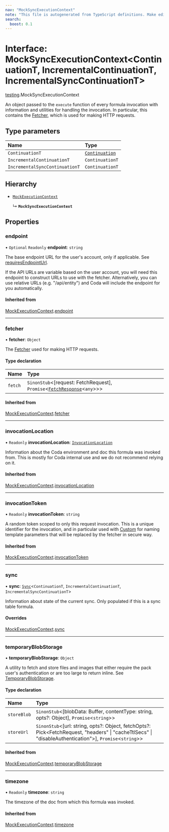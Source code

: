 ```yaml
---
nav: "MockSyncExecutionContext"
note: "This file is autogenerated from TypeScript definitions. Make edits to the comments in the TypeScript file and then run `make docs` to regenerate this file."
search:
  boost: 0.1
---
```

# Interface: MockSyncExecutionContext<ContinuationT, IncrementalContinuationT, IncrementalSyncContinuationT\>

[testing](../modules/testing.md).MockSyncExecutionContext

An object passed to the `execute` function of every formula invocation
with information and utilities for handling the invocation. In particular,
this contains the [Fetcher](core.Fetcher.md), which is used for making HTTP requests.

## Type parameters

| Name | Type |
| :------ | :------ |
| `ContinuationT` | [`Continuation`](core.Continuation.md) |
| `IncrementalContinuationT` | `ContinuationT` |
| `IncrementalSyncContinuationT` | `ContinuationT` |

## Hierarchy

- [`MockExecutionContext`](testing.MockExecutionContext.md)

  ↳ **`MockSyncExecutionContext`**

## Properties

### endpoint

• `Optional` `Readonly` **endpoint**: `string`

The base endpoint URL for the user's account, only if applicable. See
[requiresEndpointUrl](core.BaseAuthentication.md#requiresendpointurl).

If the API URLs are variable based on the user account, you will need this endpoint
to construct URLs to use with the fetcher. Alternatively, you can use relative URLs
(e.g. "/api/entity") and Coda will include the endpoint for you automatically.

#### Inherited from

[MockExecutionContext](testing.MockExecutionContext.md).[endpoint](testing.MockExecutionContext.md#endpoint)

___

### fetcher

• **fetcher**: `Object`

The [Fetcher](core.Fetcher.md) used for making HTTP requests.

#### Type declaration

| Name | Type |
| :------ | :------ |
| `fetch` | `SinonStub`<[request: FetchRequest], `Promise`<[`FetchResponse`](core.FetchResponse.md)<`any`\>\>\> |

#### Inherited from

[MockExecutionContext](testing.MockExecutionContext.md).[fetcher](testing.MockExecutionContext.md#fetcher)

___

### invocationLocation

• `Readonly` **invocationLocation**: [`InvocationLocation`](core.InvocationLocation.md)

Information about the Coda environment and doc this formula was invoked from.
This is mostly for Coda internal use and we do not recommend relying on it.

#### Inherited from

[MockExecutionContext](testing.MockExecutionContext.md).[invocationLocation](testing.MockExecutionContext.md#invocationlocation)

___

### invocationToken

• `Readonly` **invocationToken**: `string`

A random token scoped to only this request invocation.
This is a unique identifier for the invocation, and in particular used with
[Custom](../enums/core.AuthenticationType.md#custom) for naming template parameters that will be
replaced by the fetcher in secure way.

#### Inherited from

[MockExecutionContext](testing.MockExecutionContext.md).[invocationToken](testing.MockExecutionContext.md#invocationtoken)

___

### sync

• **sync**: [`Sync`](../types/core.Sync.md)<`ContinuationT`, `IncrementalContinuationT`, `IncrementalSyncContinuationT`\>

Information about state of the current sync. Only populated if this is a sync table formula.

#### Overrides

[MockExecutionContext](testing.MockExecutionContext.md).[sync](testing.MockExecutionContext.md#sync)

___

### temporaryBlobStorage

• **temporaryBlobStorage**: `Object`

A utility to fetch and store files and images that either require the pack user's authentication
or are too large to return inline. See [TemporaryBlobStorage](core.TemporaryBlobStorage.md).

#### Type declaration

| Name | Type |
| :------ | :------ |
| `storeBlob` | `SinonStub`<[blobData: Buffer, contentType: string, opts?: Object], `Promise`<`string`\>\> |
| `storeUrl` | `SinonStub`<[url: string, opts?: Object, fetchOpts?: Pick<FetchRequest, "headers" \| "cacheTtlSecs" \| "disableAuthentication"\>], `Promise`<`string`\>\> |

#### Inherited from

[MockExecutionContext](testing.MockExecutionContext.md).[temporaryBlobStorage](testing.MockExecutionContext.md#temporaryblobstorage)

___

### timezone

• `Readonly` **timezone**: `string`

The timezone of the doc from which this formula was invoked.

#### Inherited from

[MockExecutionContext](testing.MockExecutionContext.md).[timezone](testing.MockExecutionContext.md#timezone)
